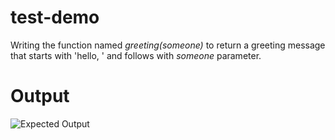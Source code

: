 # test-demo

Writing the function named _greeting(someone)_ to return a greeting message that starts with 'hello, ' and follows with _someone_ parameter.

# Output

![Expected Output](/images/CaptureOutput.JPG)
